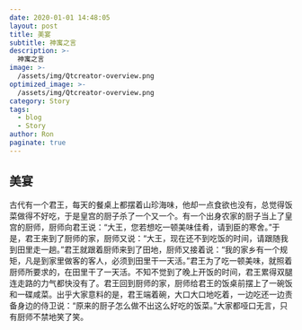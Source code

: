 ```yaml
---
date: 2020-01-01 14:48:05
layout: post
title: 美宴
subtitle: 神寓之言
description: >-
  神寓之言
image: >-
  /assets/img/Qtcreator-overview.png
optimized_image: >-
  /assets/img/Qtcreator-overview.png
category: Story
tags:
  - blog
  - Story
author: Ron
paginate: true
---
```

 ## 美宴

   古代有一个君王，每天的餐桌上都摆着山珍海味，他却一点食欲也没有，总觉得饭菜做得不好吃，于是皇宫的厨子杀了一个又一个。有一个出身农家的厨子当上了皇宫的厨师，厨师向君王说：“大王，您若想吃一顿美味佳肴，请到臣的寒舍。”于是，君王来到了厨师的家，厨师又说：“大王，现在还不到吃饭的时间，请跟随我到田里走一趟。”君王就跟着厨师来到了田地，厨师又接着说：“我的家乡有一个规矩，凡是到家里做客的客人，必须到田里干一天活。”君王为了吃一顿美味，就照着厨师所要求的，在田里干了一天活。不知不觉到了晚上开饭的时间，君王累得双腿连走路的力气都快没有了。君王回到厨师的家，厨师给君王的饭桌前摆上了一碗饭和一碟咸菜。出乎大家意料的是，君王端着碗，大口大口地吃着，一边吃还一边责备身边的侍卫说：“原来的厨子怎么做不出这么好吃的饭菜。”大家都哑口无言，只有厨师不禁地笑了笑。



